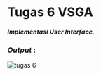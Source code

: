 # Tugas 6 VSGA

<b><i>Implementasi User Interface</i></b>.

<h3><i>Output </i>:</h3>

![tugas 6](https://user-images.githubusercontent.com/92837751/194977190-f479dc13-897d-4cac-9571-6fc0c6ed6258.jpg)

